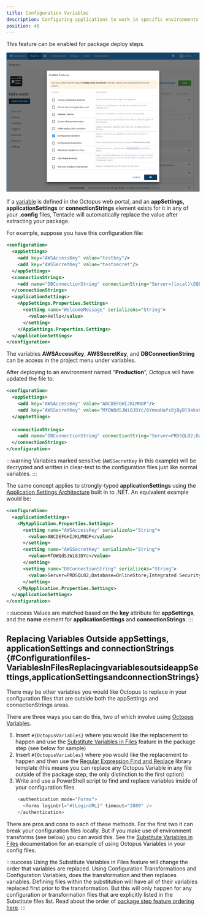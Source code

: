 ```yaml
---
title: Configuration Variables
description: Configuring applications to work in specific environments is an essential part of deploying applications with Octopus Deploy and this can include updating database connection strings and app settings.
position: 40
---
```


This feature can be enabled for package deploy steps.

![Configuration variables screenshot](configuration-variables.png)

If a [variable](/docs/deployment-process/variables/index.md) is defined in the Octopus web portal, and an **appSettings, applicationSettings** or **connectionStrings** element exists for it in any of your **.config** files, Tentacle will automatically replace the value after extracting your package.

For example, suppose you have this configuration file:

```xml
<configuration>
  <appSettings>
    <add key="AWSAccessKey" value="testkey"/>
    <add key="AWSSecretKey" value="testsecret"/>
  </appSettings>
  <connectionStrings>
    <add name="DBConnectionString" connectionString="Server=(local)\SQLExpress;Database=OnlineStore;Integrated Security=SSPI" />
  </connectionStrings>
  <applicationSettings>
    <AppSettings.Properties.Settings>
      <setting name="WelcomeMessage" serializeAs="String">
        <value>Hello</value>
      </setting>
    </AppSettings.Properties.Settings>
  </applicationSettings>
</configuration>
```

The variables **AWSAccessKey**, **AWSSecretKey**, and **DBConnectionString** can be access in the project menu under variables.

After deploying to an environment named "**Production**", Octopus will have updated the file to:

```xml
<configuration>
  <appSettings>
    <add key="AWSAccessKey" value="ABCDEFGHIJKLMNOP"/>
    <add key="AWSSecretKey" value="MfOWQdSJWi8JDYc/6YmoaHafz8jByBl9aksCoSLB"/>
  </appSettings>

  <connectionStrings>
    <add name="DBConnectionString" connectionString="Server=PRDSQL02;Database=OnlineStore;Integrated Security=SSPI" />
  </connectionStrings>
</configuration>
```

:::warning
Variables marked sensitive (`AWSSecretKey` in this example) will be decrypted and written in clear-text to the configuration files just like normal variables.
:::

The same concept applies to strongly-typed **applicationSettings** using the [Application Settings Architecture](https://msdn.microsoft.com/en-us/library/8eyb2ct1.aspx) built in to .NET. An equivalent example would be:

```xml
<configuration>
  <applicationSettings>
    <MyApplication.Properties.Settings>
      <setting name="AWSAccessKey" serializeAs="String">
        <value>ABCDEFGHIJKLMNOP</value>
      </setting>
      <setting name="AWSSecretKey" serializeAs="String">
        <value>MfOWQdSJWi8JDYc</value>
      </setting>
      <setting name="DBConnectionString" serializeAs="String">
        <value>Server=PRDSQL02;Database=OnlineStore;Integrated Security=SSPI</value>
      </setting>
    </MyApplication.Properties.Settings>
  </applicationSettings>
</configuration>
```

:::success
Values are matched based on the **key** attribute for **appSettings**, and the **name** element for **applicationSettings** and **connectionStrings**.
:::

## Replacing Variables Outside appSettings, applicationSettings and connectionStrings {#Configurationfiles-VariablesInFilesReplacingvariablesoutsideappSettings,applicationSettingsandconnectionStrings}

There may be other variables you would like Octopus to replace in your configuration files that are outside both the appSettings and connectionStrings areas.

There are three ways you can do this, two of which involve using [Octopus Variables](/docs/deployment-process/variables/index.md).

1. Insert `#{OctopusVariables}` where you would like the replacement to happen and use the [Substitute Variables in Files](/docs/deployment-process/configuration-files/substitute-variables-in-files.md) feature in the package step (see below for sample)
2. Insert `#{OctopusVariables}` where you would like the replacement to happen and then use the [Regular Expression Find and Replace](https://library.octopusdeploy.com/step-templates/0bef8c07-5739-4030-8c04-287ceeb51153/actiontemplate-file-system-regular-expression-find-and-replace-(updated)) library template (this means you can replace any Octopus Variable in any file outside of the package step, the only distinction to the first option)
3. Write and use a PowerShell script to find and replace variables inside of your configuration files

```powershell
    <authentication mode="Forms">
      <forms loginUrl="#{LoginURL}" timeout="2880" />
    </authentication>
```

There are pros and cons to each of these methods. For the first two it can break your configuration files locally. But if you make use of environment transforms (see below) you can avoid this. See the [Substitute Variables in Files](/docs/deployment-process/configuration-files/substitute-variables-in-files.md) documentation for an example of using Octopus Variables in your config files.

:::success
Using the Substitute Variables in Files feature will change the order that variables are replaced. Using Configuration Transformations and Configuration Variables, does the transformation and then replaces variables. Defining files within the substitution will have all of their variables replaced first prior to the transformation. But this will only happen for any configuration or transformation files that are explicitly listed in the Substitute files list. Read about the order of [package step feature ordering here](/docs/deployment-examples/deploying-packages/package-deployment-feature-ordering.md).
:::
